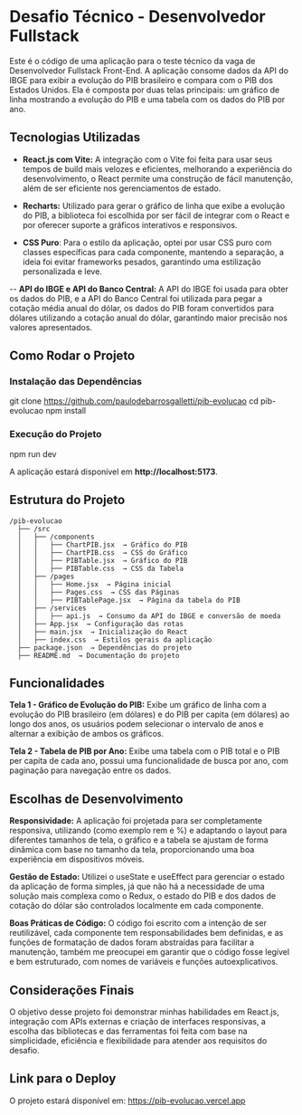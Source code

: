 # Desafio Técnico - Desenvolvedor Fullstack

Este é o código de uma aplicação para o teste técnico da vaga de Desenvolvedor Fullstack Front-End. A aplicação consome dados da API do IBGE para exibir a evolução do PIB brasileiro e compara com o PIB dos Estados Unidos. Ela é composta por duas telas principais: um gráfico de linha mostrando a evolução do PIB e uma tabela com os dados do PIB por ano.

## Tecnologias Utilizadas

- **React.js com Vite:** A integração com o Vite foi feita para usar seus tempos de build mais velozes e eficientes, melhorando a experiência do desenvolvimento, o React permite uma construção de fácil manutenção, além de ser eficiente nos gerenciamentos de estado.

- **Recharts:** Utilizado para gerar o gráfico de linha que exibe a evolução do PIB, a biblioteca foi escolhida por ser fácil de integrar com o React e por oferecer suporte a gráficos interativos e responsivos.

- **CSS Puro**: Para o estilo da aplicação, optei por usar CSS puro com classes específicas para cada componente, mantendo a separação, a ideia foi evitar frameworks pesados, garantindo uma estilização personalizada e leve.

-- **API do IBGE e API do Banco Central:** A API do IBGE foi usada para obter os dados do PIB, e a API do Banco Central foi utilizada para pegar a cotação média anual do dólar, os dados do PIB foram convertidos para dólares utilizando a cotação anual do dólar, garantindo maior precisão nos valores apresentados.

## Como Rodar o Projeto

### Instalação das Dependências

git clone https://github.com/paulodebarrosgalletti/pib-evolucao
cd pib-evolucao
npm install


### Execução do Projeto

npm run dev

A aplicação estará disponível em **http://localhost:5173**.


## Estrutura do Projeto

```
/pib-evolucao
  ├── /src
  │   ├── /components
  │   │   ├── ChartPIB.jsx  → Gráfico do PIB
  │   │   ├── ChartPIB.css  → CSS do Gráfico
  │   │   ├── PIBTable.jsx  → Gráfico do PIB
  │   │   ├── PIBTable.css  → CSS da Tabela 
  │   ├── /pages
  │   │   ├── Home.jsx  → Página inicial
  │   │   ├── Pages.css  → CSS das Páginas
  │   │   ├── PIBTablePage.jsx  → Página da tabela do PIB
  │   ├── /services
  │   │   ├── api.js  → Consumo da API do IBGE e conversão de moeda
  │   ├── App.jsx  → Configuração das rotas
  │   ├── main.jsx  → Inicialização do React
  │   ├── index.css  → Estilos gerais da aplicação
  ├── package.json  → Dependências do projeto
  ├── README.md  → Documentação do projeto
```

## Funcionalidades

**Tela 1 - Gráfico de Evolução do PIB:**
Exibe um gráfico de linha com a evolução do PIB brasileiro (em dólares) e do PIB per capita (em dólares) ao longo dos anos, os usuários podem selecionar o intervalo de anos e alternar a exibição de ambos os gráficos.

**Tela 2 - Tabela de PIB por Ano:**
Exibe uma tabela com o PIB total e o PIB per capita de cada ano, possui uma funcionalidade de busca por ano, com paginação para navegação entre os dados.

## Escolhas de Desenvolvimento

**Responsividade:** A aplicação foi projetada para ser completamente responsiva, utilizando (como exemplo rem e %) e adaptando o layout para diferentes tamanhos de tela, o gráfico e a tabela se ajustam de forma dinâmica com base no tamanho da tela, proporcionando uma boa experiência em dispositivos móveis.

**Gestão de Estado:** Utilizei o useState e useEffect para gerenciar o estado da aplicação de forma simples, já que não há a necessidade de uma solução mais complexa como o Redux, o estado do PIB e dos dados de cotação do dólar são controlados localmente em cada componente.

**Boas Práticas de Código:** O código foi escrito com a intenção de ser reutilizável, cada componente tem responsabilidades bem definidas, e as funções de formatação de dados foram abstraídas para facilitar a manutenção, também me preocupei em garantir que o código fosse legível e bem estruturado, com nomes de variáveis e funções autoexplicativos.


## Considerações Finais

O objetivo desse projeto foi demonstrar minhas habilidades em React.js, integração com APIs externas e criação de interfaces responsivas, a escolha das bibliotecas e das ferramentas foi feita com base na simplicidade, eficiência e flexibilidade para atender aos requisitos do desafio.

## Link para o Deploy
O projeto estará disponível em:
https://pib-evolucao.vercel.app
